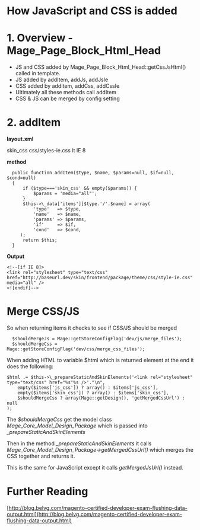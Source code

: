 # How JavaScript and CSS is added

# 1. Overview - Mage_Page_Block_Html_Head

- JS and CSS added by Mage_Page_Block_Html_Head::getCssJsHtml() called in template.
- JS added by addItem, addJs, addJsIe
- CSS added by addItem, addCss, addCssIe
- Ultimately all these methods call addItem
- CSS & JS can be merged by config setting

# 2. addItem

**layout.xml**

<reference name="head">
    <action method="addItem">
        <type>skin_css</type>
        <name>css/styles-ie.css</name>
        <params/>
        <if>lt IE 8</if>
    </action>
</reference>

**method**

      public function addItem($type, $name, $params=null, $if=null, $cond=null)
      {
          if ($type==='skin_css' && empty($params)) {
              $params = 'media="all"';
          }
          $this->\_data['items'][$type.'/'.$name] = array(
              'type'   => $type,
              'name'   => $name,
              'params' => $params,
              'if'     => $if,
              'cond'   => $cond,
         );
          return $this;
      }

**Output**

    <!--[if IE 8]>
    <link rel="stylesheet" type="text/css" href="http://baseurl.dev/skin/frontend/package/theme/css/style-ie.css" media="all" />
    <![endif]-->


# Merge CSS/JS

So when returning items it checks to see if CSS/JS should be merged

      $shouldMergeJs = Mage::getStoreConfigFlag('dev/js/merge_files');
      $shouldMergeCss = Mage::getStoreConfigFlag('dev/css/merge_css_files');


When adding HTML to variable $html which is returned element at the end it does the following:


    $html .= $this->\_prepareStaticAndSkinElements('<link rel="stylesheet" type="text/css" href="%s"%s />'."\n",
        empty($items['js_css']) ? array() : $items['js_css'],
        empty($items['skin_css']) ? array() : $items['skin_css'],
        $shouldMergeCss ? array(Mage::getDesign(), 'getMergedCssUrl') : null
    );


The *$shouldMergeCss* get the model class *Mage_Core_Model_Design_Package* which is passed into *_prepareStaticAndSkinElements*

Then in the method *_prepareStaticAndSkinElements* it calls *Mage_Core_Model_Design_Package->getMergedCssUrl()* which merges the CSS together and returns it.

This is the same for JavaScript except it calls *getMergedJsUrl()* instead.


# Further Reading

[http://blog.belvg.com/magento-certified-developer-exam-flushing-data-output.html](http://blog.belvg.com/magento-certified-developer-exam-flushing-data-output.html)

